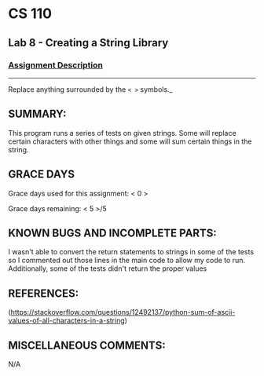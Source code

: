 # CS 110
## Lab 8 - Creating a String Library

### [Assignment Description](https://docs.google.com/document/d/1y_jvdf4tiNYyqNEkz-w9HXeigK8qQ45d-E4J1fvDBXk/edit?usp=sharing)

***

Replace anything surrounded by the `< >` symbols._

## SUMMARY:
 This program runs a series of tests on given strings. Some will replace certain characters with other things and some will sum certain things in the string. 

## GRACE DAYS
Grace days used for this assignment: < 0 >

Grace days remaining: < 5 >/5

## KNOWN BUGS AND INCOMPLETE PARTS:
 I wasn't able to convert the return statements to strings in some of the tests so I commented out those lines in the main code to allow my code to run. Additionally, some of the tests didn't return the proper values

## REFERENCES:
 (https://stackoverflow.com/questions/12492137/python-sum-of-ascii-values-of-all-characters-in-a-string) 

## MISCELLANEOUS COMMENTS:
 N/A
